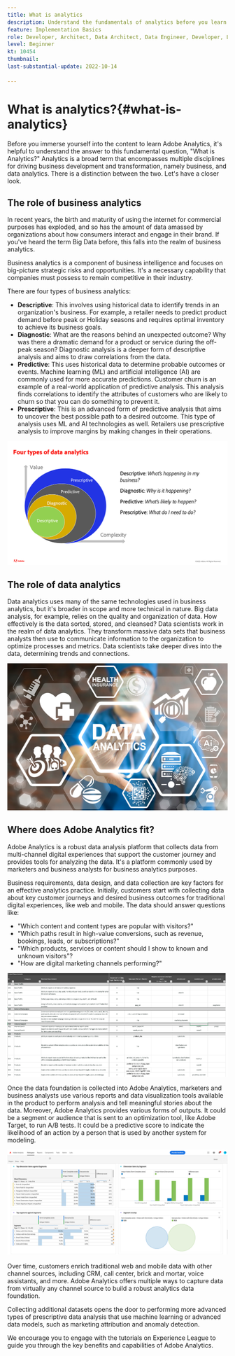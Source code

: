 ```yaml
---
title: What is analytics
description: Understand the fundamentals of analytics before you learn Adobe Analytics  
feature: Implementation Basics
role: Developer, Architect, Data Architect, Data Engineer, Developer, Leader, User
level: Beginner
kt: 10454
thumbnail:
last-substantial-update: 2022-10-14

---
```

# What is analytics?{#what-is-analytics}

Before you immerse yourself into the content to learn Adobe Analytics, it's helpful to understand the answer to this fundamental question, "What is Analytics?" Analytics is a broad term that encompasses multiple disciplines for driving business development and transformation, namely business, and data analytics. There is a distinction between the two. Let's have a closer look.

## The role of business analytics

In recent years, the birth and maturity of using the internet for commercial purposes has exploded, and so has the amount of data amassed by organizations about how consumers interact and engage in their brand. If you've heard the term Big Data before, this falls into the realm of business analytics. 

Business analytics is a component of business intelligence and focuses on big-picture strategic risks and opportunities. It's a necessary capability that companies must possess to remain competitive in their industry. 

There are four types of business analytics: 

* **Descriptive**: This involves using historical data to identify trends in an organization's business. For example, a retailer needs to predict product demand before peak or Holiday seasons and requires optimal inventory to achieve its business goals.
* **Diagnostic**: What are the reasons behind an unexpected outcome? Why was there a dramatic demand for a product or service during the off-peak season? Diagnostic analysis is a deeper form of descriptive analysis and aims to draw correlations from the data.
* **Predictive**: This uses historical data to determine probable outcomes or events. Machine learning (ML) and artificial intelligence (AI) are commonly used for more accurate predictions. Customer churn is an example of a real-world application of predictive analysis. This analysis finds correlations to identify the attributes of customers who are likely to churn so that you can do something to prevent it.
* **Prescriptive**: This is an advanced form of predictive analysis that aims to uncover the best possible path to a desired outcome. This type of analysis uses ML and AI technologies as well. Retailers use prescriptive analysis to improve margins by making changes in their operations.

![data-analytics-types](../what-can-aa-do-for-me/assets/data_analytics_types.png)

## The role of data analytics

Data analytics uses many of the same technologies used in business analytics, but it's broader in scope and more technical in nature. Big data analysis, for example, relies on the quality and organization of data. How effectively is the data sorted, stored, and cleansed? Data scientists work in the realm of data analytics. They transform massive data sets that business analysts then use to communicate information to the organization to optimize processes and metrics. Data scientists take deeper dives into the data, determining trends and connections. 

![data-analytics](../what-can-aa-do-for-me/assets/data_analytics.png)

## Where does Adobe Analytics fit?

Adobe Analytics is a robust data analysis platform that collects data from multi-channel digital experiences that support the customer journey and provides tools for analyzing the data. It's a platform commonly used by marketers and business analysts for business analytics purposes. 

Business requirements, data design, and data collection are key factors for an effective analytics practice. Initially, customers start with collecting data about key customer journeys and desired business outcomes for traditional digital experiences, like web and mobile. The data should answer questions like:

* "Which content and content types are popular with visitors?"
* "Which paths result in high-value conversions, such as revenue, bookings, leads, or subscriptions?"
* "Which products, services or content should I show to known and unknown visitors"?
* "How are digital marketing channels performing?"

![analytics-business-requirements](../what-can-aa-do-for-me/assets/analytics_business_requirements.png)

Once the data foundation is collected into Adobe Analytics, marketers and business analysts use various reports and data visualization tools available in the product to perform analysis and tell meaningful stories about the data. Moreover, Adobe Analytics provides various forms of outputs. It could be a segment or audience that is sent to an optimization tool, like Adobe Target, to run A/B tests. It could be a predictive score to indicate the likelihood of an action by a person that is used by another system for modeling. 

![analytics-workspace-project](../what-can-aa-do-for-me/assets/analytics_workspace_project.png)

Over time, customers enrich traditional web and mobile data with other channel sources, including CRM, call center, brick and mortar, voice assistants, and more. Adobe Analytics offers multiple ways to capture data from virtually any channel source to build a robust analytics data foundation. 

Collecting additional datasets opens the door to performing more advanced types of prescriptive data analysis that use machine learning or advanced data models, such as marketing attribution and anomaly detection.

We encourage you to engage with the tutorials on Experience League to guide you through the key benefits and capabilities of Adobe Analytics.
